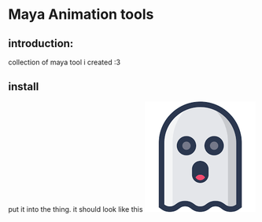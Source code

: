 # Maya Animation tools

## introduction:
collection of maya tool i created :3
## install
put it into the thing. it should look like this
<img src = assets/GhostPoser.jpg>